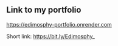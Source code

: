 ## Link to my portfolio

https://edimosphy-portfolio.onrender.com

Short link: https://bit.ly/Edimosphy_
